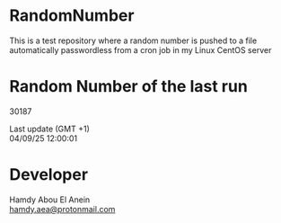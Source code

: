 # RandomNumber    
This is a test repository where a random number is pushed to a file automatically passwordless from a cron job in my Linux CentOS server    
# Random Number of the last run   
30187
      
Last update (GMT +1)    
04/09/25 12:00:01
# Developer    
Hamdy Abou El Anein   
hamdy.aea@protonmail.com
